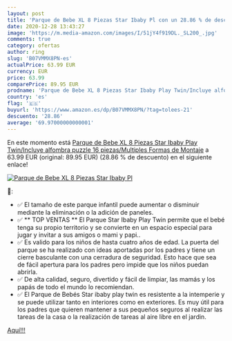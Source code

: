 ```yaml
---
layout: post
title: 'Parque de Bebe XL 8 Piezas Star Ibaby Pl con un 28.86 % de descuento'
date: 2020-12-28 13:43:27
image: 'https://m.media-amazon.com/images/I/51jY4f919DL._SL200_.jpg'
comments: true
category: ofertas
author: ring
slug: 'B07VMMX8PN-es'
actualPrice: 63.99 EUR
currency: EUR
price: 63.99
comparePrice: 89.95 EUR
prodname: 'Parque de Bebe XL 8 Piezas Star Ibaby Play Twin/Incluye alfombra puzzle 16 piezas/Multiples Formas de Montaje'
country: 'es'
flag: '🇪🇸'
buyurl: 'https://www.amazon.es/dp/B07VMMX8PN/?tag=tolees-21'
descuento: '28.86'
average: '69.97000000000001'
---
```


En este momento está [Parque de Bebe XL 8 Piezas Star Ibaby Play Twin/Incluye alfombra puzzle 16 piezas/Multiples Formas de Montaje](https://www.amazon.es/dp/B07VMMX8PN/?tag=tolees-21) a 63.99 EUR (original: 89.95 EUR) (28.86 %  de descuento) en el siguiente enlace!

[![Parque de Bebe XL 8 Piezas Star Ibaby Pl](https://m.media-amazon.com/images/I/51jY4f919DL._SL200_.jpg)](https://www.amazon.es/dp/B07VMMX8PN/?tag=tolees-21)

🔎:

- ✅ El tamaño de este parque infantil puede aumentar o disminuir mediante la eliminación o la adición de paneles.
- ✅ ** TOP VENTAS ** El Parque Star Ibaby Play Twin permite que el bebé tenga su propio territorio y se convierte en un espacio especial para jugar y invitar a sus amigos o mami y papi..
- ✅ Es valido para los niños de hasta cuatro años de edad. La puerta del parque se ha realizado con ideas aportadas por los padres y tiene un cierre basculante con una cerradura de seguridad. Esto hace que sea de fácil apertura para los padres pero impide que los niños puedan abrirla.
- ✅ De alta calidad, seguro, divertido y fácil de limpiar, las mamás y los papás de todo el mundo lo recomiendan.
- ✅ El Parque de Bebés Star ibaby play twin es resistente a la intemperie y se puede utilizar tanto en interiores como en exteriores. Es muy útil para los padres que quieren mantener a sus pequeños seguros al realizar las tareas de la casa o la realización de tareas al aire libre en el jardin.

[Aquí!!!](https://www.amazon.es/dp/B07VMMX8PN/?tag=tolees-21)
